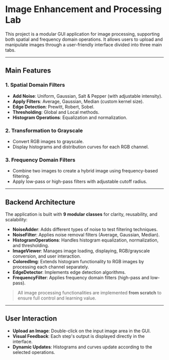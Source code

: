 # Image Enhancement and Processing Lab

This project is a modular GUI application for image processing, supporting both spatial and frequency domain operations. It allows users to upload and manipulate images through a user-friendly interface divided into three main tabs.

---

## Main Features

### 1. Spatial Domain Filters
- **Add Noise**: Uniform, Gaussian, Salt & Pepper (with adjustable intensity).
- **Apply Filters**: Average, Gaussian, Median (custom kernel size).
- **Edge Detection**: Prewitt, Robert, Sobel.
- **Thresholding**: Global and Local methods.
- **Histogram Operations**: Equalization and normalization.

### 2. Transformation to Grayscale
- Convert RGB images to grayscale.
- Display histograms and distribution curves for each RGB channel.

### 3. Frequency Domain Filters
- Combine two images to create a hybrid image using frequency-based filtering.
- Apply low-pass or high-pass filters with adjustable cutoff radius.

---

## Backend Architecture

The application is built with **9 modular classes** for clarity, reusability, and scalability:

- **NoiseAdder**: Adds different types of noise to test filtering techniques.
- **NoiseFilter**: Applies noise removal filters (Average, Gaussian, Median).
- **HistogramOperations**: Handles histogram equalization, normalization, and thresholding.
- **ImageViewer**: Manages image loading, displaying, RGB/grayscale conversion, and user interaction.
- **ColoredImg**: Extends histogram functionality to RGB images by processing each channel separately.
- **EdgeDetector**: Implements edge detection algorithms.
- **FrequencyFilter**: Applies frequency domain filters (high-pass and low-pass).

> All image processing functionalities are implemented **from scratch** to ensure full control and learning value.

---

## User Interaction

- **Upload an Image**: Double-click on the input image area in the GUI.
- **Visual Feedback**: Each step's output is displayed directly in the interface.
- **Dynamic Updates**: Histograms and curves update according to the selected operations.

